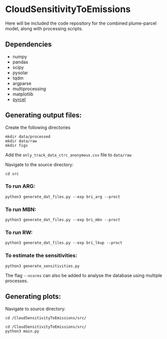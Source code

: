# CloudSensitivityToEmissions

Here will be included the code repository for the combined plume-parcel model, along with processing scripts.

## Dependencies

- numpy
- pandas
- scipy
- pysolar
- tqdm
- argparse
- multiprocessing
- matplotlib
- [pyrcel](https://github.com/darothen/pyrcel)

## Generating output files:

Create the following directories
```
mkdir data/processed
mkdir data/raw
mkdir figs
```

Add the `only_track_data_ctrc_anonymous.csv` file to `data/raw`

Navigate to the source directory:
```
cd src
```

### To run ARG:
```
python3 generate_dat_files.py --exp bri_arg --proct
```

### To run MBN:
```
python3 generate_dat_files.py --exp bri_mbn --proct
```

### To run RW:
```
python3 generate_dat_files.py --exp bri_lkup --proct
```

### To estimate the sensitivities:
```
python3 generate_sensitivities.py
```

The flag `--ncores` can also be added to analyse the database using multiple processes.

## Generating plots:
Navigate to source directory:
```
cd /CloudSensitivityToEmissions/src/
```

```
cd /CloudSensitivityToEmissions/src/
python3 main.py
```






